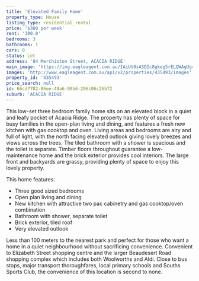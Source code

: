 ```yaml
---
title: 'Elevated Family Home'
property_type: House
listing_type: residential_rental
price: '$300 per week'
rent: '300.0'
bedrooms: 3
bathrooms: 1
cars: 0
status: Let
address: '84 Merchiston Street, ACACIA RIDGE'
main_image: 'https://img.eagleagent.com.au/IAiUV0sASDIc8gkeg5rELQWAgUg=/1280x854/smart/https://s3-us-west-2.amazonaws.com/eagleagent-orig/images/6824908/422084286-image-M.jpg'
images: 'http://www.eagleagent.com.au/api/v2/properties/435493/images'
property_id: '435493'
price_search: null
id: 66cd7782-86ee-49a6-98b6-206c06c26b72
suburb: 'ACACIA RIDGE'
---
```

This low-set three bedroom family home sits on an elevated block in a quiet and leafy pocket of Acacia Ridge. The property has plenty of space for busy families in the open-plan living and dining, and features a fresh new kitchen with gas cooktop and oven. Living areas and bedrooms are airy and full of light, with the north facing elevated outlook giving lovely breezes and views across the trees. The tiled bathroom with a shower is spacious and the toilet is separate. Timber floors throughout guarantee a low-maintenance home and the brick exterior provides cool interiors. The large front and backyards are grassy, providing plenty of space to enjoy this lovely property.

This home features:

*  Three good sized bedrooms
*  Open plan living and dining
*  New kitchen with attractive two pac cabinetry and gas cooktop/oven combination
*  Bathroom with shower, separate toilet
*  Brick exterior, tiled roof
*  Very elevated outlook

Less than 100 meters to the nearest park and perfect for those who want a home in a quiet neighbourhood without sacrificing convenience. Convenient to Elizabeth Street shopping centre and the larger Beaudesert Road shopping complex which includes both Woolworths and Aldi. Close to bus stops, major transport thoroughfares, local primary schools and Souths Sports Club, the convenience of this location is second to none.